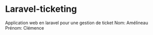 # Laravel-ticketing
Application web en laravel pour une gestion de ticket
Nom: Amélineau
Prénom: Clémence
